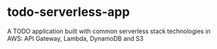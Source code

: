 # todo-serverless-app
A TODO application built with common serverless stack technologies in AWS: API Gateway, Lambda, DynamoDB and S3 
